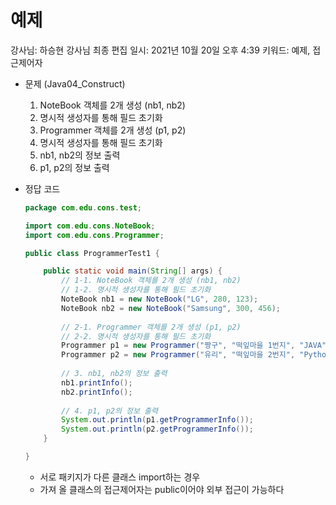 # 예제

강사님: 하승현 강사님
최종 편집 일시: 2021년 10월 20일 오후 4:39
키워드: 예제, 접근제어자

- 문제 (Java04_Construct)
    1. NoteBook 객체를 2개 생성 (nb1, nb2)
    2. 명시적 생성자를 통해 필드 초기화
    3. Programmer 객체를 2개 생성 (p1, p2)
    4. 명시적 생성자를 통해 필드 초기화
    5. nb1, nb2의 정보 출력
    6. p1, p2의 정보 출력
    
- 정답 코드
    
    ```java
    package com.edu.cons.test;
    
    import com.edu.cons.NoteBook;
    import com.edu.cons.Programmer;
    
    public class ProgrammerTest1 {
    
    	public static void main(String[] args) {
    		// 1-1. NoteBook 객체를 2개 생성 (nb1, nb2)
    		// 1-2. 명시적 생성자를 통해 필드 초기화
    		NoteBook nb1 = new NoteBook("LG", 280, 123);
    		NoteBook nb2 = new NoteBook("Samsung", 300, 456);
    		
    		// 2-1. Programmer 객체를 2개 생성 (p1, p2)
    		// 2-2. 명시적 생성자를 통해 필드 초기화
    		Programmer p1 = new Programmer("짱구", "떡잎마을 1번지", "JAVA", 300);
    		Programmer p2 = new Programmer("유리", "떡잎마을 2번지", "Python", 300);
    		
    		// 3. nb1, nb2의 정보 출력
    		nb1.printInfo();
    		nb2.printInfo();
    		
    		// 4. p1, p2의 정보 출력
    		System.out.println(p1.getProgrammerInfo());
    		System.out.println(p2.getProgrammerInfo());
    	}
    
    }
    ```
    
    - 서로 패키지가 다른 클래스 import하는 경우
    - 가져 올 클래스의 접근제어자는 public이어야 외부 접근이 가능하다